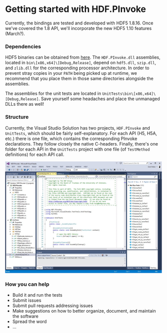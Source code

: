 # Getting started with HDF.PInvoke

Currently, the bindings are tested and developed with HDF5 1.8.16. Once we've covered the 1.8 API, we'll incorporate the new HDF5 1.10 features (March?).

### Dependencies

HDF5 binaries can be obtained from [here](https://www.hdfgroup.org/HDF5/release/obtain5.html). The ``HDF.PInvoke.dll`` assemblies, located in ``bin\[x86,x64]\[Debug,Release]``, depend on ``hdf5.dll``, ``szip.dll``, and ``zlib.dll`` for the corresponding processor architecture. In order to prevent stray copies in your ``PATH`` being picked up at runtime, we recommend that you place them in those same directories alongside the assemblies.

The assemblies for the unit tests are located in ``UnitTests\bin\[x86,x64]\[Debug,Release]``. Save yourself some headaches and place the unmanaged DLLs there as well!

### Structure

Currently, the Visual Studio Solution has two projects, ``HDF.PInvoke`` and ``UnitTests``, which should be fairly self-explanatory. For each API (H5, H5A, etc.) there is one file, which contains the corresponding PInvoke declarations. They follow closely the native C-headers. Finally, there's one folder for each API in the ``UnitTests`` project with one file (of ``TestMethod`` definitions) for each API call.

![Visual Studio Solution](/images/HDF.PInvoke.jpg)

### How you can help

* Build it and run the tests
* Submit issues
* Submit pull requests addressing issues
* Make suggestions on how to better organize, document, and maintain the software
* Spread the word
* ...
